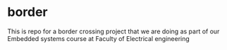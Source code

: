 # border
This is repo for a border crossing project that we are doing as part of our Embedded systems course at Faculty of Electrical engineering
